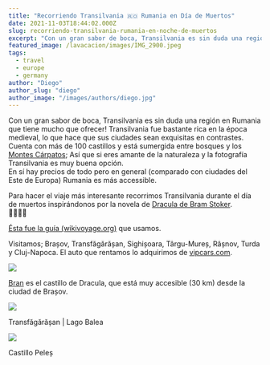 ```yaml
---
title: "Recorriendo Transilvania 🇷🇴 Rumania en Día de Muertos"
date: 2021-11-03T18:44:02.000Z
slug: recorriendo-transilvania-rumania-en-noche-de-muertos
excerpt: "Con un gran sabor de boca, Transilvania es sin duda una región en Rumania que tiene mucho que ofrecer! Transilvania fue bastante rica en la época medieval, lo q..."
featured_image: /lavacacion/images/IMG_2900.jpeg
tags:
  - travel
  - europe
  - germany
author: "Diego"
author_slug: "diego"
author_image: "/images/authors/diego.jpg"
---
```


Con un gran sabor de boca, Transilvania es sin duda una región en Rumania que tiene mucho que ofrecer! Transilvania fue bastante rica en la época medieval, lo que hace que sus ciudades sean exquisitas en contrastes. Cuenta con más de 100 castillos y está sumergida entre bosques y los [Montes Cárpatos](https://es.wikipedia.org/wiki/Montes_Cárpatos); Así que si eres amante de la naturaleza y la fotografía Transilvania es muy buena opción.  
En sí hay precios de todo pero en general (comparado con ciudades del Este de Europa) Rumania es más accessible.  
  
Para hacer el viaje más interesante recorrimos Transilvania durante el día de muertos inspirándonos por la novela de [Dracula de Bram Stoker](https://es.wikipedia.org/wiki/Drácula).  
🧛‍♂️🍿🎥

[Ésta fue la guía (wikivoyage.org)](https://en.wikivoyage.org/wiki/Transylvania) que usamos.  
  
Visitamos; Brașov, Transfăgărășan, Sighișoara, Târgu-Mureș, Râșnov, Turda y Cluj-Napoca. El auto que rentamos lo adquirimos de [vipcars.com](https://www.vipcars.com).

![](/lavacacion/images/IMG_2860.jpeg)

[Bran](https://en.wikivoyage.org/wiki/Bran) es el castillo de Dracula, que está muy accesible (30 km) desde la ciudad de Brașov.

![](/lavacacion/images/IMG_2857.jpeg)

Transfăgărășan | Lago Balea

![](/lavacacion/images/IMG_2861.jpeg)

Castillo Peleș